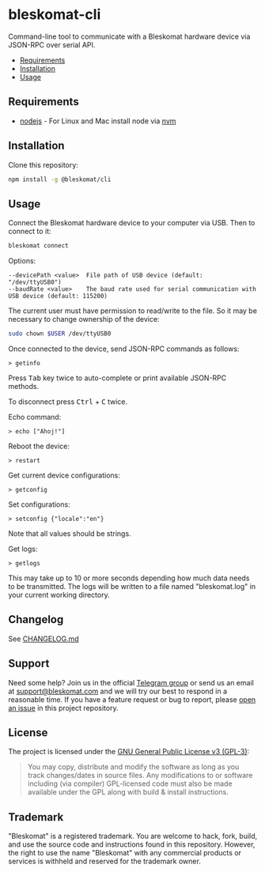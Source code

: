 # bleskomat-cli

Command-line tool to communicate with a Bleskomat hardware device via JSON-RPC over serial API.

* [Requirements](#requirements)
* [Installation](#installation)
* [Usage](#usage)


## Requirements

* [nodejs](https://nodejs.org/) - For Linux and Mac install node via [nvm](https://github.com/creationix/nvm)


## Installation

Clone this repository:
```sh
npm install -g @bleskomat/cli
```


## Usage

Connect the Bleskomat hardware device to your computer via USB. Then to connect to it:
```sh
bleskomat connect
```
Options:
```
--devicePath <value>  File path of USB device (default: "/dev/ttyUSB0")
--baudRate <value>    The baud rate used for serial communication with USB device (default: 115200)
```

The current user must have permission to read/write to the file. So it may be necessary to change ownership of the device:
```sh
sudo chown $USER /dev/ttyUSB0
```

Once connected to the device, send JSON-RPC commands as follows:
```
> getinfo
```
Press <kbd>Tab</kbd> key twice to auto-complete or print available JSON-RPC methods.

To disconnect press <kbd>Ctrl</kbd> + <kbd>C</kbd> twice.

Echo command:
```
> echo ["Ahoj!"]
```

Reboot the device:
```
> restart
```

Get current device configurations:
```
> getconfig
```

Set configurations:
```
> setconfig {"locale":"en"}
```
Note that all values should be strings.

Get logs:
```
> getlogs
```
This may take up to 10 or more seconds depending how much data needs to be transmitted. The logs will be written to a file named "bleskomat.log" in your current working directory.


## Changelog

See [CHANGELOG.md](https://github.com/bleskomat/bleskomat-cli/blob/master/CHANGELOG.md)


## Support

Need some help? Join us in the official [Telegram group](https://t.me/bleskomat) or send us an email at [support@bleskomat.com](mailto:support@bleskomat.com) and we will try our best to respond in a reasonable time. If you have a feature request or bug to report, please [open an issue](https://github.com/bleskomat/bleskomat-cli/issues) in this project repository.


## License

The project is licensed under the [GNU General Public License v3 (GPL-3)](https://tldrlegal.com/license/gnu-general-public-license-v3-(gpl-3)):
> You may copy, distribute and modify the software as long as you track changes/dates in source files. Any modifications to or software including (via compiler) GPL-licensed code must also be made available under the GPL along with build & install instructions.


## Trademark

"Bleskomat" is a registered trademark. You are welcome to hack, fork, build, and use the source code and instructions found in this repository. However, the right to use the name "Bleskomat" with any commercial products or services is withheld and reserved for the trademark owner.
